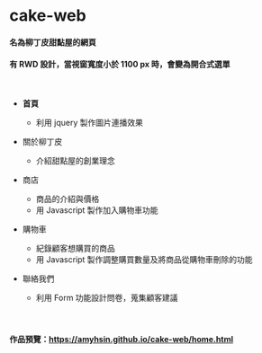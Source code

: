 # cake-web
#### 名為柳丁皮甜點屋的網頁
#### 有 RWD 設計，當視窗寬度小於 1100 px 時，會變為開合式選單
<br/>

* **首頁**
  * 利用 jquery 製作圖片連播效果
* 關於柳丁皮
  * 介紹甜點屋的創業理念
* 商店
  * 商品的介紹與價格
  * 用 Javascript 製作加入購物車功能
* 購物車
  * 紀錄顧客想購買的商品
  * 用 Javascript 製作調整購買數量及將商品從購物車刪除的功能
* 聯絡我們
  * 利用 Form 功能設計問卷，蒐集顧客建議
  
  <br/>
  <br/>
#### 作品預覽：https://amyhsin.github.io/cake-web/home.html
